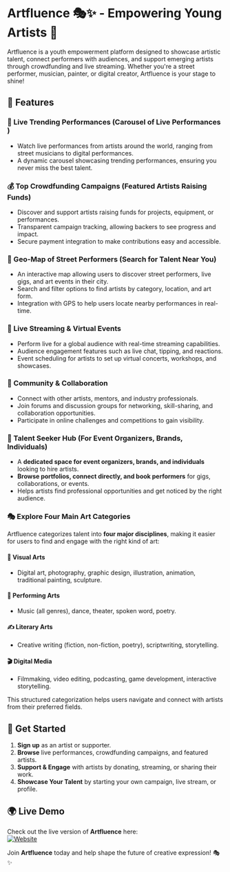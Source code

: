 # Artfluence 🎭✨  - Empowering Young Artists 🌟

Artfluence is a youth empowerment platform designed to showcase artistic talent, connect performers with audiences, and support emerging artists through crowdfunding and live streaming. Whether you're a street performer, musician, painter, or digital creator, Artfluence is your stage to shine!

## 🌟 Features

### 🎤 Live Trending Performances (Carousel of Live Performances )
- Watch live performances from artists around the world, ranging from street musicians to digital performances.
- A dynamic carousel showcasing trending performances, ensuring you never miss the best talent.

### 💰 Top Crowdfunding Campaigns (Featured Artists Raising Funds)
- Discover and support artists raising funds for projects, equipment, or performances.
- Transparent campaign tracking, allowing backers to see progress and impact.
- Secure payment integration to make contributions easy and accessible.

### 📍 Geo-Map of Street Performers (Search for Talent Near You)
- An interactive map allowing users to discover street performers, live gigs, and art events in their city.
- Search and filter options to find artists by category, location, and art form.
- Integration with GPS to help users locate nearby performances in real-time.

### 🎥 Live Streaming & Virtual Events
- Perform live for a global audience with real-time streaming capabilities.
- Audience engagement features such as live chat, tipping, and reactions.
- Event scheduling for artists to set up virtual concerts, workshops, and showcases.

### 🎨 Community & Collaboration
- Connect with other artists, mentors, and industry professionals.
- Join forums and discussion groups for networking, skill-sharing, and collaboration opportunities.
- Participate in online challenges and competitions to gain visibility.
  
### 🎯 Talent Seeker Hub (For Event Organizers, Brands, Individuals)  
- A **dedicated space for event organizers, brands, and individuals** looking to hire artists.  
- **Browse portfolios, connect directly, and book performers** for gigs, collaborations, or events.  
- Helps artists find professional opportunities and get noticed by the right audience.

### 🎭 Explore Four Main Art Categories  
Artfluence categorizes talent into **four major disciplines**, making it easier for users to find and engage with the right kind of art:  

#### 🎨 **Visual Arts**  
- Digital art, photography, graphic design, illustration, animation, traditional painting, sculpture.  

#### 🎵 **Performing Arts**  
- Music (all genres), dance, theater, spoken word, poetry.  

#### ✍️ **Literary Arts**  
- Creative writing (fiction, non-fiction, poetry), scriptwriting, storytelling.  

#### 🎬 **Digital Media**  
- Filmmaking, video editing, podcasting, game development, interactive storytelling.  

This structured categorization helps users navigate and connect with artists from their preferred fields.  


## 🚀 Get Started
1. **Sign up** as an artist or supporter.
2. **Browse** live performances, crowdfunding campaigns, and featured artists.
3. **Support & Engage** with artists by donating, streaming, or sharing their work.
4. **Showcase Your Talent** by starting your own campaign, live stream, or profile.



## 🌍 Live Demo  
Check out the live version of **Artfluence** here:  
[![Website](https://img.shields.io/badge/Live%20Demo-Artfluence-orange?style=for-the-badge&logo=render)](https://artfluencee.onrender.com/)




Join **Artfluence** today and help shape the future of creative expression! 🎭✨
